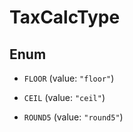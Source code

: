 

# TaxCalcType

## Enum


* `FLOOR` (value: `"floor"`)

* `CEIL` (value: `"ceil"`)

* `ROUND5` (value: `"round5"`)



